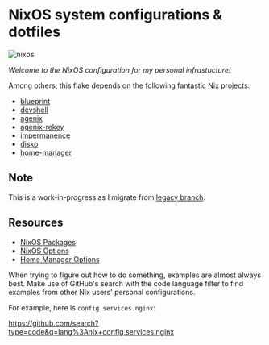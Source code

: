 # NixOS system configurations & dotfiles

![nixos](https://socialify.git.ci/suderman/nixos/image?description=1&font=Inter&logo=https%3A%2F%2Fupload.wikimedia.org%2Fwikipedia%2Fcommons%2F3%2F35%2FNix_Snowflake_Logo.svg&name=1&owner=1&pattern=Circuit%20Board&theme=Auto)

_Welcome to the NixOS configuration for my personal infrastucture!_

Among others, this flake depends on the following fantastic
[Nix](https://nixos.org/) projects:

- [blueprint](https://github.com/numtide/blueprint)
- [devshell](https://github.com/numtide/devshell)
- [agenix](https://github.com/ryantm/agenix)
- [agenix-rekey](https://github.com/oddlama/agenix-rekey)
- [impermanence](https://github.com/nix-community/impermanence)
- [disko](https://github.com/nix-community/disko)
- [home-manager](https://github.com/nix-community/home-manager)

## Note

This is a work-in-progress as I migrate from
[legacy branch](https://github.com/suderman/nixos/tree/legacy).

## Resources

- [NixOS Packages](https://search.nixos.org/packages)
- [NixOS Options](https://search.nixos.org/options)
- [Home Manager Options](https://home-manager-options.extranix.com/)

When trying to figure out how to do something, examples are almost always best.
Make use of GitHub's search with the code language filter to find examples from
other Nix users' personal configurations.

For example, here is `config.services.nginx`:

<https://github.com/search?type=code&q=lang%3Anix+config.services.nginx>
